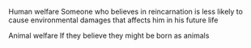 Human welfare
Someone who believes in reincarnation is less likely to cause environmental damages that affects him in his future life

Animal welfare
If they believe they might be born as animals